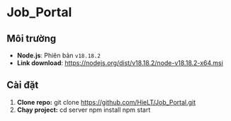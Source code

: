 # Job_Portal
## Môi trường

- **Node.js**: Phiên bản `v18.18.2`
- **Link download**: https://nodejs.org/dist/v18.18.2/node-v18.18.2-x64.msi

## Cài đặt

1. **Clone repo:**
   git clone https://github.com/HieLT/Job_Portal.git
2. **Chạy project:**
   cd server
   npm install
   npm start
